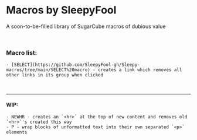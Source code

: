 # Macros by SleepyFool
A soon-to-be-filled library of SugarCube macros of dubious value

&nbsp;

### Macro list:

    - [SELECT](https://github.com/SleepyFool-gh/Sleepy-macros/tree/main/SELECT%20macro) - creates a link which removes all other links in its group when clicked

&nbsp;

___

#### WIP:

    - NEWHR - creates an `<hr>` at the top of new content and removes old `<hr>`'s created this way
    - P - wrap blocks of unformatted text into their own separated `<p>` elements
